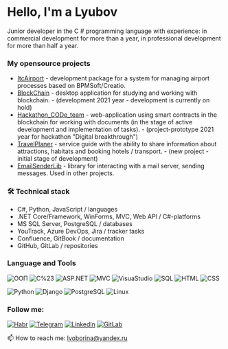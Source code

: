 # Hello, I'm a Lyubov
Junior developer in the C # programming language with experience: in commercial development for more than a year, 
in professional development for more than half a year.

### My opensource projects

* [ItcAirport](https://github.com/OborinaLyubov/ItcAirport) - development package for a system for managing airport processes based on BPMSoft/Creatio.
* [BlockChain](https://github.com/OborinaLyubov/BlockChain) - desktop application for studying and working with blockchain. - (development 2021 year - development is currently on hold)
* [Hackathon_CODe_team](https://github.com/OborinaLyubov/Hackathon_CODe_team) - web-application using smart contracts in the blockchain for working with documents (in the stage of active development and implementation of tasks). - (project-prototype 2021 year for hackathon "Digital breakthrough")
* [TravelPlaner](https://github.com/OborinaLyubov/TravelPlaner) - service guide with the ability to share information about attractions, habitats and booking hotels / transport. - (new project - initial stage of development)
* [EmailSenderLib](https://github.com/OborinaLyubov/EmailSenderLib/tree/main) - library for interacting with a mail server, sending messages. Used in other projects.
### 🛠 Technical stack

* C#, Python, JavaScript / languages
* .NET Core/Framework, WinForms, MVC, Web API / C#-platforms
* MS SQL Server, PostgreSQL / databases
* YouTrack, Azure DevOps, Jira / tracker tasks
* Confluence, GitBook / documentation
* GitHub, GitLab / repositories


### Language and Tools

![ООП](https://img.shields.io/badge/-ООП-black?style=for-the-badge&logo=ООП)
![C%23](https://img.shields.io/badge/-C%23-black?style=for-the-badge&logo=C%23)
![ASP.NET](https://img.shields.io/badge/-ASP.NET-black?style=for-the-badge&logo=ASP.NET)
![MVC](https://img.shields.io/badge/-MVC-black?style=for-the-badge&logo=MVC)
![VisuaStudio](https://img.shields.io/badge/-VisuaStudio-black?style=for-the-badge&logo=VisuaStudio)
![SQL](https://img.shields.io/badge/-SQLServer-black?style=for-the-badge&logo=SQLServer)
![HTML](https://img.shields.io/badge/-HTML-black?style=for-the-badge&logo=HTML)
![CSS](https://img.shields.io/badge/-CSS-black?style=for-the-badge&logo=CSS)

![Python](https://img.shields.io/badge/-Python-black?style=for-the-badge&logo=Python)
![Django](https://img.shields.io/badge/-Django-black?style=for-the-badge&logo=Django)
![PostgreSQL](https://img.shields.io/badge/-PostgreSQL-black?style=for-the-badge&logo=PostgreSQL)
![Linux](https://img.shields.io/badge/-Linux-black?style=for-the-badge&logo=Linux)

### Follow me:

[![Habr](https://img.shields.io/badge/-Habr-black?style=for-the-badge&logo=Habr)](https://habr.com/ru/users/khudyakovalyubov/)
[![Telegram](https://img.shields.io/badge/-Telegram-black?style=for-the-badge&logo=Telegram)](https://t.me/lvoborina)
[![LinkedIn](https://img.shields.io/badge/-LinkedIn-black?style=for-the-badge&logo=LinkedIn)](https://www.linkedin.com/in/lyubov-khudyakova-a782341b6/)
[![GitLab](https://img.shields.io/badge/-GitLab-black?style=for-the-badge&logo=GitLab)](https://gitlab.com/OborinaLyubov)
<div>📫 How to reach me: <a href='mailto:lvoborina@yandex.ru'>lvoborina@yandex.ru</a></div>
